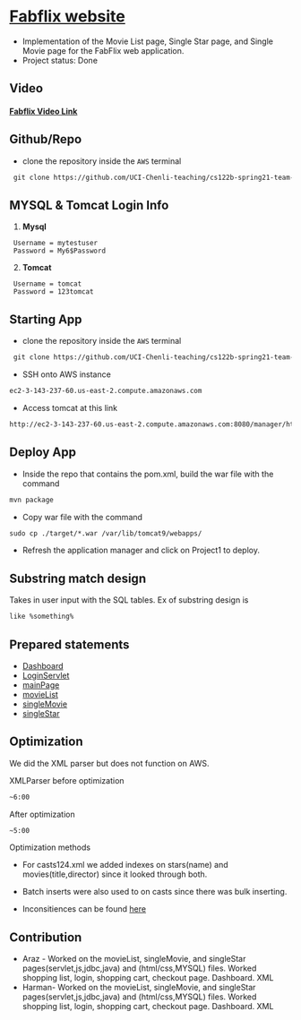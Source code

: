 #  [Fabflix website](http://ec2-3-143-237-60.us-east-2.compute.amazonaws.com:8080/Project1/login.html)

* Implementation of the Movie List page, Single Star page, and Single Movie page for the FabFlix web application.
* Project status: Done

## Video
#### [Fabflix Video Link](https://www.youtube.com/watch?v=5VGDgMAWDd4)

## Github/Repo
* clone the repository inside the `AWS` terminal

```html
 git clone https://github.com/UCI-Chenli-teaching/cs122b-spring21-team-57.git
```
## MYSQL & Tomcat Login Info
1. **Mysql**
```
 Username = mytestuser
 Password = My6$Password
```
2. **Tomcat**
```
 Username = tomcat
 Password = 123tomcat
```
## Starting App
* clone the repository inside the `AWS` terminal

```html
 git clone https://github.com/UCI-Chenli-teaching/cs122b-spring21-team-57.git
```

* SSH onto AWS instance

```html
ec2-3-143-237-60.us-east-2.compute.amazonaws.com
```
* Access tomcat at this link
```html
http://ec2-3-143-237-60.us-east-2.compute.amazonaws.com:8080/manager/html
```
## Deploy App
* Inside the repo that contains the pom.xml, build the war file with the command
```html
mvn package
```
* Copy war file with the command
```html
sudo cp ./target/*.war /var/lib/tomcat9/webapps/
```
* Refresh the application manager and click on Project1 to deploy.

## Substring match design
Takes in user input with the SQL tables. Ex of substring design is 
```html
like %something%
```
## Prepared statements
* [Dashboard](https://github.com/UCI-Chenli-teaching/cs122b-spring21-team-57/blob/main/Fabflix/Project1/src/main/java/Dashboard.java)
* [LoginServlet](https://github.com/UCI-Chenli-teaching/cs122b-spring21-team-57/blob/main/Fabflix/Project1/src/main/java/LoginServlet.java)
* [mainPage](https://github.com/UCI-Chenli-teaching/cs122b-spring21-team-57/blob/main/Fabflix/Project1/src/main/java/mainPage.java)
* [movieList](https://github.com/UCI-Chenli-teaching/cs122b-spring21-team-57/blob/main/Fabflix/Project1/src/main/java/movieList.java)
* [singleMovie](https://github.com/UCI-Chenli-teaching/cs122b-spring21-team-57/blob/main/Fabflix/Project1/src/main/java/singleMovie.java)
* [singleStar](https://github.com/UCI-Chenli-teaching/cs122b-spring21-team-57/blob/main/Fabflix/Project1/src/main/java/singleStar.java)


## Optimization
We did the XML parser but does not function on AWS.

XMLParser before optimization
```html
~6:00
```
After optimization
```html
~5:00
```
Optimization methods
* For casts124.xml we added indexes on stars(name) and movies(title,director) since it looked through both.
* Batch inserts were also used to on casts since there was bulk inserting.

* Inconsitiences can be found [here](https://github.com/UCI-Chenli-teaching/cs122b-spring21-team-57/blob/main/xmlparser/inconsistencies.txt)

## Contribution
* Araz - Worked on the movieList, singleMovie, and singleStar pages(servlet,js,jdbc,java) and (html/css,MYSQL) files.  Worked shopping list, login, shopping cart, checkout page. Dashboard. XML
* Harman- Worked on the movieList, singleMovie, and singleStar pages(servlet,js,jdbc,java) and (html/css,MYSQL) files. Worked shopping list, login, shopping cart, checkout page. Dashboard. XML
